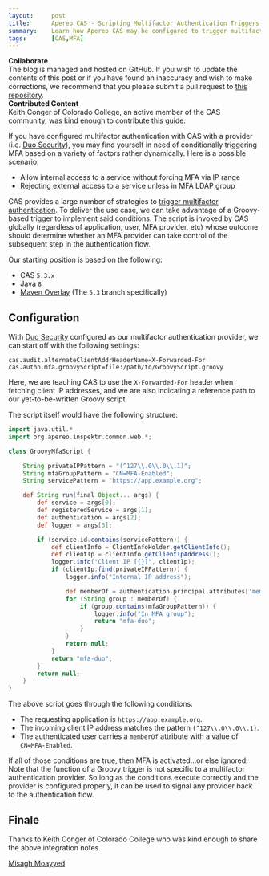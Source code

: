 ```yaml
---
layout:     post
title:      Apereo CAS - Scripting Multifactor Authentication Triggers
summary:    Learn how Apereo CAS may be configured to trigger multifactor authentication using Groovy conditionally decide whether MFA should be triggered for internal vs. external access, taking into account IP ranges, LDAP groups, etc.
tags:       [CAS,MFA]
---
```


<div class="alert alert-success">
  <strong>Collaborate</strong><br/>The blog is managed and hosted on GitHub. If you wish to update the contents of this post or if you have found an inaccuracy and wish to make corrections, we recommend that you please submit a pull request to <a href="https://github.com/apereo/apereo.github.io">this repository</a>.
</div>

<div class="alert alert-info">
  <strong>Contributed Content</strong><br/>Keith Conger of Colorado College, an active member of the CAS community, was kind enough to contribute this guide.
</div>

If you have configured multifactor authentication with CAS with a provider (i.e. [Duo Security](https://apereo.github.io/cas/5.3.x/installation/DuoSecurity-Authentication.html)), you may find yourself in need of conditionally triggering MFA based on a variety of factors rather dynamically. Here is a possible scenario:

- Allow internal access to a service without forcing MFA via IP range
- Rejecting external access to a service unless in MFA LDAP group

CAS provides a large number of strategies to [trigger multifactor authentication](https://apereo.github.io/cas/5.3.x/installation/Configuring-Multifactor-Authentication-Triggers.html). To deliver the use case, we can take advantage of a Groovy-based trigger to implement said conditions. The script is invoked by CAS globally (regardless of application, user, MFA provider, etc) whose outcome should determine whether an MFA provider can take control of the subsequent step in the authentication flow.

Our starting position is based on the following:

- CAS `5.3.x`
- Java `8`
- [Maven Overlay](https://github.com/apereo/cas-overlay-template) (The `5.3` branch specifically)

## Configuration

With [Duo Security](https://apereo.github.io/cas/5.3.x/installation/DuoSecurity-Authentication.html) configured as our multifactor authentication provider, we can start off with the following settings:

```properties
cas.audit.alternateClientAddrHeaderName=X-Forwarded-For
cas.authn.mfa.groovyScript=file:/path/to/GroovyScript.groovy
```

Here, we are teaching CAS to use the `X-Forwarded-For` header when fetching client IP addresses, and we are also indicating a reference path to our yet-to-be-written Groovy script.

The script itself would have the following structure:

```groovy
import java.util.*
import org.apereo.inspektr.common.web.*;

class GroovyMfaScript {

    String privateIPPattern = "(^127\\.0\\.0\\.1)";
    String mfaGroupPattern = "CN=MFA-Enabled";
    String servicePattern = "https://app.example.org";

    def String run(final Object... args) {
        def service = args[0];
        def registeredService = args[1];
        def authentication = args[2];
        def logger = args[3];

        if (service.id.contains(servicePattern)) {
            def clientInfo = ClientInfoHolder.getClientInfo();
            def clientIp = clientInfo.getClientIpAddress();
            logger.info("Client IP [{}]", clientIp);
            if (clientIp.find(privateIPPattern)) {
                logger.info("Internal IP address");

                def memberOf = authentication.principal.attributes['memberOf']
                for (String group : memberOf) {
                    if (group.contains(mfaGroupPattern)) {
                        logger.info("In MFA group");
                        return "mfa-duo";
                    }
                }
                return null;
            }
            return "mfa-duo";
        }
        return null;
    }
}
```

The above script goes through the following conditions:

- The requesting application is `https://app.example.org`.
- The incoming client IP address matches the pattern `(^127\\.0\\.0\\.1)`.
- The authenticated user carries a `memberOf` attribute with a value of `CN=MFA-Enabled`.

If all of those conditions are true, then MFA is activated...or else ignored. Note that the function of a Groovy trigger is not specific to a multifactor authentication provider. So long as the conditions execute correctly and the provider is configured properly, it can be used to signal any provider back to the authentication flow.

## Finale

Thanks to Keith Conger of Colorado College who was kind enough to share the above integration notes.

[Misagh Moayyed](https://fawnoos.com)
